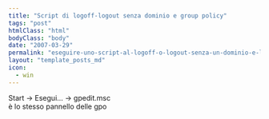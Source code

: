 ```yaml
---
title: "Script di logoff-logout senza dominio e group policy"
tags: "post"
htmlClass: "html"
bodyClass: "body"
date: "2007-03-29"
permalink: "eseguire-uno-script-al-logoff-o-logout-senza-un-dominio-e-le-group-policy/"
layout: "template_posts_md"
icon:
  - win
---
```

<p>Start -&gt; Esegui&#8230; -&gt; gpedit.msc<br />    &#232; lo stesso pannello delle gpo</p>
